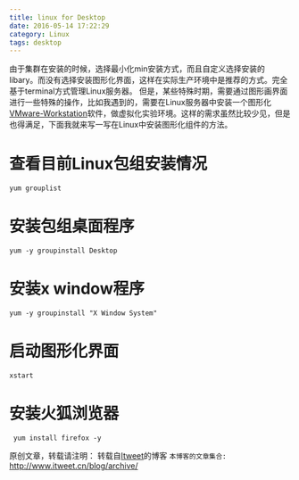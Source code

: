 ```yaml
---
title: linux for Desktop
date: 2016-05-14 17:22:29
category: Linux
tags: desktop
---
```

由于集群在安装的时候，选择最小化min安装方式，而且自定义选择安装的libary。而没有选择安装图形化界面，这样在实际生产环境中是推荐的方式。完全基于terminal方式管理Linux服务器。
但是，某些特殊时期，需要通过图形画界面进行一些特殊的操作，比如我遇到的，需要在Linux服务器中安装一个图形化[VMware-Workstation](https://jikelab.github.io/tech-labs/2015/11/23/linux-install-vm/)软件，做虚拟化实验环境。这样的需求虽然比较少见，但是也得满足，下面我就来写一写在Linux中安装图形化组件的方法。

# 查看目前Linux包组安装情况
```
yum grouplist
```

# 安装包组桌面程序
``` 
yum -y groupinstall Desktop 
```

# 安装x window程序
```
yum -y groupinstall "X Window System"
```

# 启动图形化界面
```
xstart
```

# 安装火狐浏览器
```
 yum install firefox -y
```


原创文章，转载请注明： 转载自[Itweet](http://www.itweet.cn)的博客
`本博客的文章集合:` http://www.itweet.cn/blog/archive/
